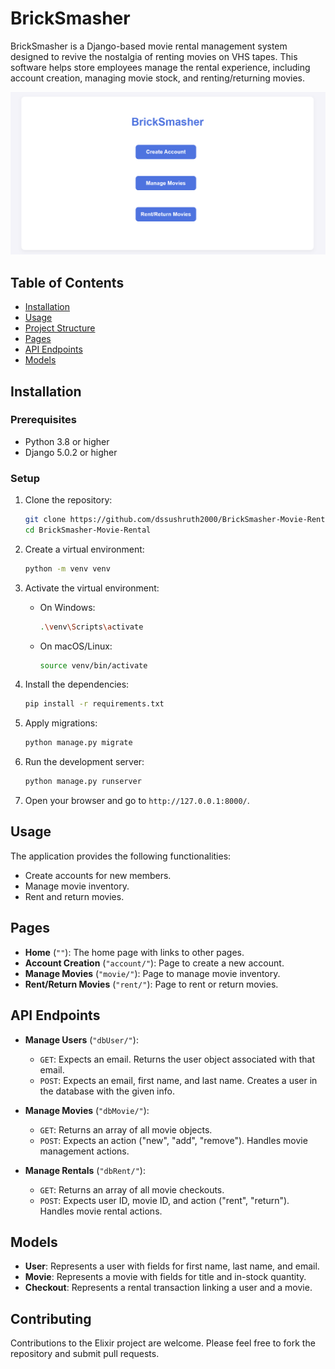# BrickSmasher

BrickSmasher is a Django-based movie rental management system designed to revive the nostalgia of renting movies on VHS tapes. This software helps store employees manage the rental experience, including account creation, managing movie stock, and renting/returning movies.


<p align="center">
  <img src="BrickSmasher-Movie-Rental.png" alt="Weather App Screenshot">
</p>


## Table of Contents

- [Installation](#installation)
- [Usage](#usage)
- [Project Structure](#project-structure)
- [Pages](#pages)
- [API Endpoints](#api-endpoints)
- [Models](#models)

## Installation

### Prerequisites

- Python 3.8 or higher
- Django 5.0.2 or higher

### Setup

1. Clone the repository:

    ```bash
    git clone https://github.com/dssushruth2000/BrickSmasher-Movie-Rental.git
    cd BrickSmasher-Movie-Rental
    ```

2. Create a virtual environment:

    ```bash
    python -m venv venv
    ```

3. Activate the virtual environment:

    - On Windows:
      ```bash
      .\venv\Scripts\activate
      ```
    - On macOS/Linux:
      ```bash
      source venv/bin/activate
      ```

4. Install the dependencies:

    ```bash
    pip install -r requirements.txt
    ```

5. Apply migrations:

    ```bash
    python manage.py migrate
    ```

6. Run the development server:

    ```bash
    python manage.py runserver
    ```

7. Open your browser and go to `http://127.0.0.1:8000/`.

## Usage

The application provides the following functionalities:

- Create accounts for new members.
- Manage movie inventory.
- Rent and return movies.

## Pages

- **Home** (`""`): The home page with links to other pages.
- **Account Creation** (`"account/"`): Page to create a new account.
- **Manage Movies** (`"movie/"`): Page to manage movie inventory.
- **Rent/Return Movies** (`"rent/"`): Page to rent or return movies.

## API Endpoints

- **Manage Users** (`"dbUser/"`):
  - `GET`: Expects an email. Returns the user object associated with that email.
  - `POST`: Expects an email, first name, and last name. Creates a user in the database with the given info.

- **Manage Movies** (`"dbMovie/"`):
  - `GET`: Returns an array of all movie objects.
  - `POST`: Expects an action ("new", "add", "remove"). Handles movie management actions.

- **Manage Rentals** (`"dbRent/"`):
  - `GET`: Returns an array of all movie checkouts.
  - `POST`: Expects user ID, movie ID, and action ("rent", "return"). Handles movie rental actions.

## Models

- **User**: Represents a user with fields for first name, last name, and email.
- **Movie**: Represents a movie with fields for title and in-stock quantity.
- **Checkout**: Represents a rental transaction linking a user and a movie.

## Contributing
Contributions to the Elixir project are welcome. Please feel free to fork the repository and submit pull requests.

